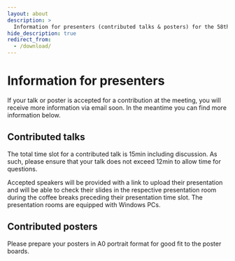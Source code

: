 ```yaml
---
layout: about
description: >
  Information for presenters (contributed talks & posters) for the 58th Population Genetics Group meeting
hide_description: true
redirect_from:
  - /download/
---
```


# Information for presenters

If your talk or poster is accepted for a contribution at the meeting, you will receive more information via email soon. In the meantime you can find more information below.

## Contributed talks

The total time slot for a contributed talk is 15min including discussion. As such, please ensure that your talk does not exceed 12min to allow time for questions.

Accepted speakers will be provided with a link to upload their presentation and will be able to check their slides in the respective presentation room during the coffee breaks preceding their presentation time slot. The presentation rooms are equipped with Windows PCs. 

## Contributed posters

Please prepare your posters in A0 portrait format for good fit to the poster boards. 


